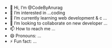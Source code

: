 - 👋 Hi, I’m @CodeByAnurag
- 👀 I’m interested in ...coding
- 🌱 I’m currently learning  web development & c ...
- 💞️ I’m looking to collaborate on new developer ...
- 📫 How to reach me   ...
- 😄 Pronouns: ...
- ⚡ Fun fact: ...

<!---
CodeByAnurag/CodeByAnurag is a ✨ special ✨ repository because its `README.md` (this file) appears on your GitHub profile.
You can click the Preview link to take a look at your changes.
--->
